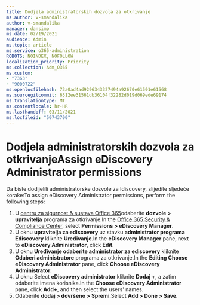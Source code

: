 ```yaml
---
title: Dodjela administratorskih dozvola za otkrivanje
ms.author: v-smandalika
author: v-smandalika
manager: dansimp
ms.date: 02/19/2021
audience: Admin
ms.topic: article
ms.service: o365-administration
ROBOTS: NOINDEX, NOFOLLOW
localization_priority: Priority
ms.collection: Adm_O365
ms.custom:
- "7363"
- "9000722"
ms.openlocfilehash: 73a0ad4ad9296343327494a92670e61501e61568
ms.sourcegitcommit: 6312ee31561db36104f32282d019d069ede69174
ms.translationtype: MT
ms.contentlocale: hr-HR
ms.lasthandoff: 03/11/2021
ms.locfileid: "50743700"
---
```

# <a name="assign-ediscovery-administrator-permissions"></a><span data-ttu-id="aefc3-102">Dodjela administratorskih dozvola za otkrivanje</span><span class="sxs-lookup"><span data-stu-id="aefc3-102">Assign eDiscovery Administrator permissions</span></span>

<span data-ttu-id="aefc3-103">Da biste dodijelili administratorske dozvole za Idiscovery, slijedite sljedeće korake:</span><span class="sxs-lookup"><span data-stu-id="aefc3-103">To assign eDiscovery Administrator permissions, perform the following steps:</span></span>

1. <span data-ttu-id="aefc3-104">U [centru za sigurnost & sustava Office 365](https://sip.protection.office.com/)odaberite **dozvole > upravitelja** programa za otkrivanje.</span><span class="sxs-lookup"><span data-stu-id="aefc3-104">In the [Office 365 Security & Compliance Center](https://sip.protection.office.com/), select **Permissions > eDiscovery Manager**.</span></span>
2. <span data-ttu-id="aefc3-105">U oknu **upravitelja za ediscovery** uz stavku **administrator programa Ediscovery** kliknite **Uređivanje**.</span><span class="sxs-lookup"><span data-stu-id="aefc3-105">In the **eDiscovery Manager** pane, next to **eDiscovery Administrator**, click **Edit**.</span></span>
3. <span data-ttu-id="aefc3-106">U oknu **Uređivanje odaberite administrator za ediscovery** kliknite **Odaberi administratore** programa za otkrivanje.</span><span class="sxs-lookup"><span data-stu-id="aefc3-106">In the **Editing Choose eDiscovery Administrator** pane, click **Choose eDiscovery Administrator**.</span></span>
4. <span data-ttu-id="aefc3-107">U oknu Select **eDiscovery administrator** kliknite **Dodaj +**, a zatim odaberite imena korisnika.</span><span class="sxs-lookup"><span data-stu-id="aefc3-107">In the **Choose eDiscovery Administrator** pane, click **Add+**, and then select the users' names.</span></span>
5. <span data-ttu-id="aefc3-108">Odaberite **dodaj > dovršeno > Spremi**.</span><span class="sxs-lookup"><span data-stu-id="aefc3-108">Select **Add > Done > Save**.</span></span>
